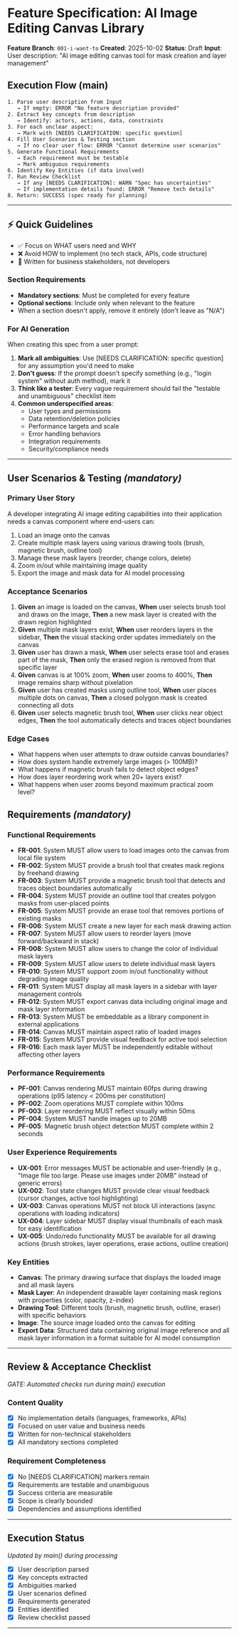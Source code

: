 # Feature Specification: AI Image Editing Canvas Library

**Feature Branch**: `001-i-want-to`
**Created**: 2025-10-02
**Status**: Draft
**Input**: User description: "AI image editing canvas tool for mask creation and layer management"

## Execution Flow (main)
```
1. Parse user description from Input
   → If empty: ERROR "No feature description provided"
2. Extract key concepts from description
   → Identify: actors, actions, data, constraints
3. For each unclear aspect:
   → Mark with [NEEDS CLARIFICATION: specific question]
4. Fill User Scenarios & Testing section
   → If no clear user flow: ERROR "Cannot determine user scenarios"
5. Generate Functional Requirements
   → Each requirement must be testable
   → Mark ambiguous requirements
6. Identify Key Entities (if data involved)
7. Run Review Checklist
   → If any [NEEDS CLARIFICATION]: WARN "Spec has uncertainties"
   → If implementation details found: ERROR "Remove tech details"
8. Return: SUCCESS (spec ready for planning)
```

---

## ⚡ Quick Guidelines
- ✅ Focus on WHAT users need and WHY
- ❌ Avoid HOW to implement (no tech stack, APIs, code structure)
- 👥 Written for business stakeholders, not developers

### Section Requirements
- **Mandatory sections**: Must be completed for every feature
- **Optional sections**: Include only when relevant to the feature
- When a section doesn't apply, remove it entirely (don't leave as "N/A")

### For AI Generation
When creating this spec from a user prompt:
1. **Mark all ambiguities**: Use [NEEDS CLARIFICATION: specific question] for any assumption you'd need to make
2. **Don't guess**: If the prompt doesn't specify something (e.g., "login system" without auth method), mark it
3. **Think like a tester**: Every vague requirement should fail the "testable and unambiguous" checklist item
4. **Common underspecified areas**:
   - User types and permissions
   - Data retention/deletion policies
   - Performance targets and scale
   - Error handling behaviors
   - Integration requirements
   - Security/compliance needs

---

## User Scenarios & Testing *(mandatory)*

### Primary User Story
A developer integrating AI image editing capabilities into their application needs a canvas component where end-users can:
1. Load an image onto the canvas
2. Create multiple mask layers using various drawing tools (brush, magnetic brush, outline tool)
3. Manage these mask layers (reorder, change colors, delete)
4. Zoom in/out while maintaining image quality
5. Export the image and mask data for AI model processing

### Acceptance Scenarios
1. **Given** an image is loaded on the canvas, **When** user selects brush tool and draws on the image, **Then** a new mask layer is created with the drawn region highlighted
2. **Given** multiple mask layers exist, **When** user reorders layers in the sidebar, **Then** the visual stacking order updates immediately on the canvas
3. **Given** user has drawn a mask, **When** user selects erase tool and erases part of the mask, **Then** only the erased region is removed from that specific layer
4. **Given** canvas is at 100% zoom, **When** user zooms to 400%, **Then** image remains sharp without pixelation
5. **Given** user has created masks using outline tool, **When** user places multiple dots on canvas, **Then** a closed polygon mask is created connecting all dots
6. **Given** user selects magnetic brush tool, **When** user clicks near object edges, **Then** the tool automatically detects and traces object boundaries

### Edge Cases
- What happens when user attempts to draw outside canvas boundaries?
- How does system handle extremely large images (> 100MB)?
- What happens if magnetic brush fails to detect object edges?
- How does layer reordering work when 20+ layers exist?
- What happens when user zooms beyond maximum practical zoom level?

## Requirements *(mandatory)*

### Functional Requirements
- **FR-001**: System MUST allow users to load images onto the canvas from local file system
- **FR-002**: System MUST provide a brush tool that creates mask regions by freehand drawing
- **FR-003**: System MUST provide a magnetic brush tool that detects and traces object boundaries automatically
- **FR-004**: System MUST provide an outline tool that creates polygon masks from user-placed points
- **FR-005**: System MUST provide an erase tool that removes portions of existing masks
- **FR-006**: System MUST create a new layer for each mask drawing action
- **FR-007**: System MUST allow users to reorder layers (move forward/backward in stack)
- **FR-008**: System MUST allow users to change the color of individual mask layers
- **FR-009**: System MUST allow users to delete individual mask layers
- **FR-010**: System MUST support zoom in/out functionality without degrading image quality
- **FR-011**: System MUST display all mask layers in a sidebar with layer management controls
- **FR-012**: System MUST export canvas data including original image and mask layer information
- **FR-013**: System MUST be embeddable as a library component in external applications
- **FR-014**: Canvas MUST maintain aspect ratio of loaded images
- **FR-015**: System MUST provide visual feedback for active tool selection
- **FR-016**: Each mask layer MUST be independently editable without affecting other layers

### Performance Requirements
- **PF-001**: Canvas rendering MUST maintain 60fps during drawing operations (p95 latency < 200ms per constitution)
- **PF-002**: Zoom operations MUST complete within 100ms
- **PF-003**: Layer reordering MUST reflect visually within 50ms
- **PF-004**: System MUST handle images up to 20MB
- **PF-005**: Magnetic brush object detection MUST complete within 2 seconds

### User Experience Requirements
- **UX-001**: Error messages MUST be actionable and user-friendly (e.g., "Image file too large. Please use images under 20MB" instead of generic errors)
- **UX-002**: Tool state changes MUST provide clear visual feedback (cursor changes, active tool highlighting)
- **UX-003**: Canvas operations MUST not block UI interactions (async operations with loading indicators)
- **UX-004**: Layer sidebar MUST display visual thumbnails of each mask for easy identification
- **UX-005**: Undo/redo functionality MUST be available for all drawing actions (brush strokes, layer operations, erase actions, outline creation)

### Key Entities
- **Canvas**: The primary drawing surface that displays the loaded image and all mask layers
- **Mask Layer**: An independent drawable layer containing mask regions with properties (color, opacity, z-index)
- **Drawing Tool**: Different tools (brush, magnetic brush, outline, eraser) with specific behaviors
- **Image**: The source image loaded onto the canvas for editing
- **Export Data**: Structured data containing original image reference and all mask layer information in a format suitable for AI model consumption

---

## Review & Acceptance Checklist
*GATE: Automated checks run during main() execution*

### Content Quality
- [x] No implementation details (languages, frameworks, APIs)
- [x] Focused on user value and business needs
- [x] Written for non-technical stakeholders
- [x] All mandatory sections completed

### Requirement Completeness
- [x] No [NEEDS CLARIFICATION] markers remain
- [x] Requirements are testable and unambiguous
- [x] Success criteria are measurable
- [x] Scope is clearly bounded
- [x] Dependencies and assumptions identified

---

## Execution Status
*Updated by main() during processing*

- [x] User description parsed
- [x] Key concepts extracted
- [x] Ambiguities marked
- [x] User scenarios defined
- [x] Requirements generated
- [x] Entities identified
- [x] Review checklist passed

---
